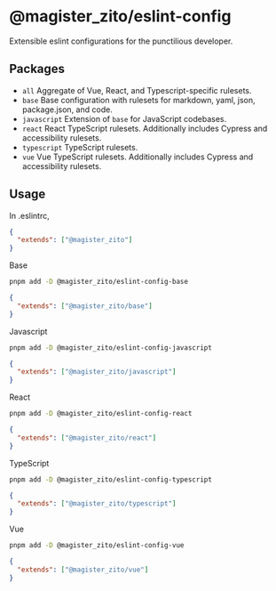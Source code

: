 # @magister_zito/eslint-config

Extensible eslint configurations for the punctilious developer.

## Packages

- `all` Aggregate of Vue, React, and Typescript-specific rulesets.
- `base` Base configuration with rulesets for markdown, yaml, json, package.json, and code.
- `javascript` Extension of `base` for JavaScript codebases.
- `react` React TypeScript rulesets. Additionally includes Cypress and accessibility rulesets.
- `typescript` TypeScript rulesets.
- `vue` Vue TypeScript rulesets. Additionally includes Cypress and accessibility rulesets.

## Usage

In .eslintrc,

```json
{
  "extends": ["@magister_zito"]
}
```

Base

```bash
pnpm add -D @magister_zito/eslint-config-base
```

```json
{
  "extends": ["@magister_zito/base"]
}
```

Javascript

```bash
pnpm add -D @magister_zito/eslint-config-javascript
```

```json
{
  "extends": ["@magister_zito/javascript"]
}
```

React

```bash
pnpm add -D @magister_zito/eslint-config-react
```

```json
{
  "extends": ["@magister_zito/react"]
}
```

TypeScript

```bash
pnpm add -D @magister_zito/eslint-config-typescript
```

```json
{
  "extends": ["@magister_zito/typescript"]
}
```

Vue

```bash
pnpm add -D @magister_zito/eslint-config-vue
```

```json
{
  "extends": ["@magister_zito/vue"]
}
```

